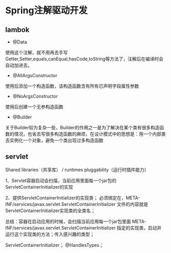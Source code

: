 # Spring注解驱动开发

## lambok
- @Data

使用这个注解，就不用再去手写Getter,Setter,equals,canEqual,hasCode,toString等方法了，注解后在编译时会自动加进去。

- @AllArgsConstructor

使用后添加一个构造函数，该构造函数含有所有已声明字段属性参数

- @NoArgsConstructor

使用后创建一个无参构造函数

- @Builder

关于Builder较为复杂一些，Builder的作用之一是为了解决在某个类有很多构造函数的情况，也省去写很多构造函数的麻烦，在设计模式中的思想是：用一个内部类去实例化一个对象，避免一个类出现过多构造函数


## servlet
Shared libraries（共享库） / runtimes pluggability（运行时插件能力）

1、Servlet容器启动会扫描，当前应用里面每一个jar包的
	ServletContainerInitializer的实现
	
2、提供ServletContainerInitializer的实现类；
	必须绑定在，META-INF/services/javax.servlet.ServletContainerInitializer
	文件的内容就是ServletContainerInitializer实现类的全类名；

总结：容器在启动应用的时候，会扫描当前应用每一个jar包里面
META-INF/services/javax.servlet.ServletContainerInitializer
指定的实现类，启动并运行这个实现类的方法；传入感兴趣的类型；


ServletContainerInitializer；
@HandlesTypes；






